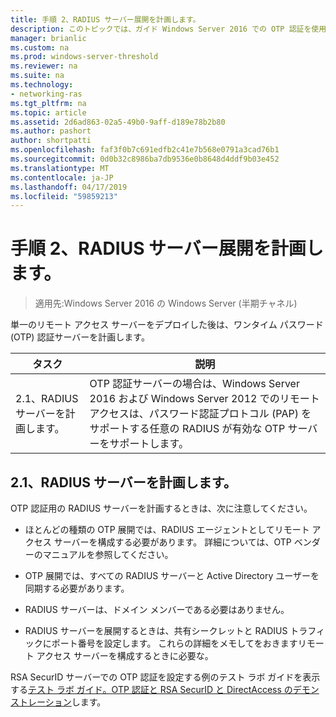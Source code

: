 ```yaml
---
title: 手順 2、RADIUS サーバー展開を計画します。
description: このトピックでは、ガイド Windows Server 2016 での OTP 認証を使用したリモート アクセスの展開の一部です。
manager: brianlic
ms.custom: na
ms.prod: windows-server-threshold
ms.reviewer: na
ms.suite: na
ms.technology:
- networking-ras
ms.tgt_pltfrm: na
ms.topic: article
ms.assetid: 2d6ad863-02a5-49b0-9aff-d189e78b2b80
ms.author: pashort
author: shortpatti
ms.openlocfilehash: faf3f0b7c691edfb2c41e7b568e0791a3cad76b1
ms.sourcegitcommit: 0d0b32c8986ba7db9536e0b8648d4ddf9b03e452
ms.translationtype: MT
ms.contentlocale: ja-JP
ms.lasthandoff: 04/17/2019
ms.locfileid: "59859213"
---
```

# <a name="step-2-plan-the-radius-server-deployment"></a>手順 2、RADIUS サーバー展開を計画します。

>適用先:Windows Server 2016 の Windows Server (半期チャネル)

単一のリモート アクセス サーバーをデプロイした後は、ワンタイム パスワード (OTP) 認証サーバーを計画します。  
  
|タスク|説明|  
|----|--------|  
|2.1、RADIUS サーバーを計画します。|OTP 認証サーバーの場合は、Windows Server 2016 および Windows Server 2012 でのリモート アクセスは、パスワード認証プロトコル (PAP) をサポートする任意の RADIUS が有効な OTP サーバーをサポートします。|  
  
## <a name="BKMK_1.1"></a>2.1、RADIUS サーバーを計画します。  
OTP 認証用の RADIUS サーバーを計画するときは、次に注意してください。  
  
-   ほとんどの種類の OTP 展開では、RADIUS エージェントとしてリモート アクセス サーバーを構成する必要があります。 詳細については、OTP ベンダーのマニュアルを参照してください。  
  
-   OTP 展開では、すべての RADIUS サーバーと Active Directory ユーザーを同期する必要があります。  
  
-   RADIUS サーバーは、ドメイン メンバーである必要はありません。  
  
-   RADIUS サーバーを展開するときは、共有シークレットと RADIUS トラフィックにポート番号を設定します。 これらの詳細をメモしてをおきますリモート アクセス サーバーを構成するときに必要な。  
  
RSA SecurID サーバーでの OTP 認証を設定する例のテスト ラボ ガイドを表示する[テスト ラボ ガイド。OTP 認証と RSA SecurID と DirectAccess のデモンストレーション](https://technet.microsoft.com/windows-server-docs/networking/remote-access/directaccess/tlg-otp-securid/test-lab-guide-demonstrate-directaccess-with-otp-authentication-and-rsa-securid)します。  
  
  
  



